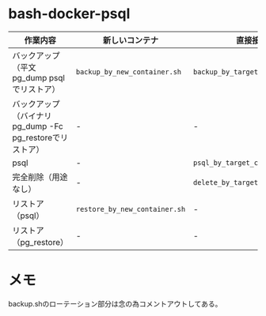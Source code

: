 # bash-docker-psql

| 作業内容                                | 新しいコンテナ                         | 直接接続                   |
|-----------------------------------------|----------------------------------------|----------------------------|
| バックアップ（平文 pg_dump psqlでリストア） | `backup_by_new_container.sh`           | `backup_by_target_container.sh` |
| バックアップ（バイナリ pg_dump -Fc pg_restoreでリストア） | -                                      | -                          |
| psql                                    | -                                      | `psql_by_target_container.sh` |
| 完全削除（用途なし）                    | -                                      | `delete_by_target_container.sh` |
| リストア（psql）                        | `restore_by_new_container.sh`          | -                          |
| リストア（pg_restore）                  | -                                      | -                          |


# メモ
backup.shのローテーション部分は念の為コメントアウトしてある。  

